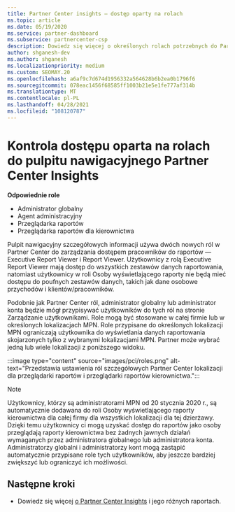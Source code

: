 ```yaml
---
title: Partner Center insights — dostęp oparty na rolach
ms.topic: article
ms.date: 05/19/2020
ms.service: partner-dashboard
ms.subservice: partnercenter-csp
description: Dowiedz się więcej o określonych rolach potrzebnych do Partner Center szczegółowych informacji. Są to między innymi role osoby wyświetlającego raporty dla kierownictwa i osoby wyświetlającego raporty.
author: shganesh-dev
ms.author: shganesh
ms.localizationpriority: medium
ms.custom: SEOMAY.20
ms.openlocfilehash: a6af9c7d674d1956332a564628b6b2ea0b1796f6
ms.sourcegitcommit: 078eac1456f68585ff1003b21e5e1fe777af314b
ms.translationtype: MT
ms.contentlocale: pl-PL
ms.lasthandoff: 04/28/2021
ms.locfileid: "108120787"
---
```

# <a name="role-based-access-control-to-the-partner-center-insights-dashboard"></a>Kontrola dostępu oparta na rolach do pulpitu nawigacyjnego Partner Center Insights

**Odpowiednie role**

- Administrator globalny
- Agent administracyjny
- Przeglądarka raportów
- Przeglądarka raportów dla kierownictwa

Pulpit nawigacyjny szczegółowych informacji używa dwóch nowych ról w Partner Center do zarządzania dostępem pracowników do raportów — Executive Report Viewer i Report Viewer.  Użytkownicy z rolą Executive Report Viewer mają dostęp do wszystkich zestawów danych raportowania, natomiast użytkownicy w roli Osoby wyświetlającego raporty nie będą mieć dostępu do poufnych zestawów danych, takich jak dane osobowe przychodów i klientów/pracowników.  

Podobnie jak Partner Center ról, administrator globalny lub administrator konta będzie mógł przypisywać użytkowników do tych ról na stronie Zarządzanie użytkownikami. Role mogą być stosowane w całej firmie lub w określonych lokalizacjach MPN. Role przypisane do określonych lokalizacji MPN ograniczają użytkownika do wyświetlania danych raportowania skojarzonych tylko z wybranymi lokalizacjami MPN. Partner może wybrać jedną lub wiele lokalizacji z poniższego widoku.

:::image type="content" source="images/pci/roles.png" alt-text="Przedstawia ustawienia ról szczegółowych Partner Center lokalizacji dla przeglądarki raportów i przeglądarki raportów kierownictwa.":::

>[!Note]
> Użytkownicy, którzy są administratorami MPN od 20 stycznia 2020 r., są automatycznie dodawana do roli Osoby wyświetlającego raporty kierownictwa dla całej firmy dla wszystkich lokalizacji dla tej dzierżawy.  Dzięki temu użytkownicy ci mogą uzyskać dostęp do raportów jako osoby przeglądają raporty kierownictwa bez żadnych jawnych działań wymaganych przez administratora globalnego lub administratora konta. Administratorzy globalni i administratorzy kont mogą zastąpić automatycznie przypisane role tych użytkowników, aby jeszcze bardziej zwiększyć lub ograniczyć ich możliwości.

## <a name="next-steps"></a>Następne kroki

- Dowiedz się więcej [o Partner Center Insights](partner-center-insights.md) i jego różnych raportach.
